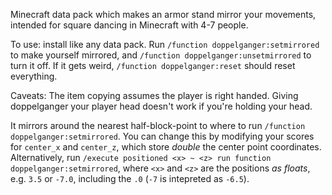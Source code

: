 Minecraft data pack which makes an armor stand mirror your movements, intended for square dancing in Minecraft with 4-7 people.

To use: install like any data pack. Run `/function doppelganger:setmirrored` to make yourself mirrored, and `/function doppelganger:unsetmirrored` to turn it off. If it gets weird, `/function doppelganger:reset` should reset everything.

Caveats: The item copying assumes the player is right handed. Giving doppelganger your player head doesn't work if you're holding your head.

It mirrors around the nearest half-block-point to where to run `/function doppelganger:setmirrored`. You can change this by modifying your scores for `center_x` and `center_z`, which store *double* the center point coordinates. Alternatively, run `/execute positioned <x> ~ <z> run function doppelganger:setmirrored`, where `<x>` and `<z>` are the positions *as floats*, e.g. `3.5` or `-7.0`, including the `.0` (`-7` is intepreted as `-6.5`).